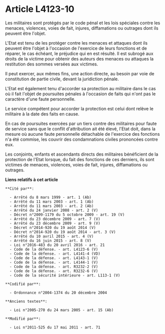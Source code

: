 # Article L4123-10

Les militaires sont protégés par le code pénal et les lois spéciales contre les menaces, violences, voies de fait, injures,
diffamations ou outrages dont ils peuvent être l'objet.

L'Etat est tenu de les protéger contre les menaces et attaques dont ils peuvent être l'objet à l'occasion de l'exercice de
leurs fonctions et de réparer, le cas échéant, le préjudice qui en est résulté. Il est subrogé aux droits de la victime pour
obtenir des auteurs des menaces ou attaques la restitution des sommes versées aux victimes.

Il peut exercer, aux mêmes fins, une action directe, au besoin par voie de constitution de partie civile, devant la
juridiction pénale.

L'Etat est également tenu d'accorder sa protection au militaire dans le cas où il fait l'objet de poursuites pénales à
l'occasion de faits qui n'ont pas le caractère d'une faute personnelle.

Le service compétent pour accorder la protection est celui dont relève le militaire à la date des faits en cause.

En cas de poursuites exercées par un tiers contre des militaires pour faute de service sans que le conflit d'attribution ait
été élevé, l'Etat doit, dans la mesure où aucune faute personnelle détachable de l'exercice des fonctions n'a été commise,
les couvrir des condamnations civiles prononcées contre eux.

Les conjoints, enfants et ascendants directs des militaires bénéficient de la protection de l'Etat lorsque, du fait des
fonctions de ces derniers, ils sont victimes de menaces, violences, voies de fait, injures, diffamations ou outrages.

**Liens relatifs à cet article**

	**Cité par**:

	  - Arrêté du 8 mars 1999 - art. 1 (Ab)
	  - Arrêté du 11 mars 2003 - art. 1 (Ab)
	  - Arrêté du 11 mars 2003 - art. 2 (Ab)
	  - Arrêté du 24 janvier 2008 - art. 2 (V)
	  - Décret n°2009-1179 du 5 octobre 2009 - art. 19 (V)
	  - Arrêté du 23 décembre 2009 - art. 7 (V)
	  - Arrêté du 23 décembre 2009 - art. 9 (V)
	  - Décret n°2014-920 du 19 août 2014 (V)
	  - Décret n°2014-920 du 19 août 2014 - art. 3 (V)
	  - Arrêté du 10 avril 2015 - art. 4 (V)
	  - Arrêté du 16 juin 2015 - art. 8 (V)
	  - Loi n°2016-483 du 20 avril 2016 - art. 21
	  - Code de la défense. - art. L4123-6 (V)
	  - Code de la défense. - art. L4141-4 (VD)
	  - Code de la défense. - art. L4143-1 (V)
	  - Code de la défense. - art. L4144-1 (V)
	  - Code de la défense. - art. R3232-2 (V)
	  - Code de la défense. - art. R3232-6 (V)
	  - Code de la sécurité intérieure - art. L113-1 (V)

	**Codifié par**:

	  - Ordonnance n°2004-1374 du 20 décembre 2004

	**Anciens textes**:

	  - Loi n°2005-270 du 24 mars 2005 - art. 15 (Ab)

	**Modifié par**:

	  - Loi n°2011-525 du 17 mai 2011 - art. 71

